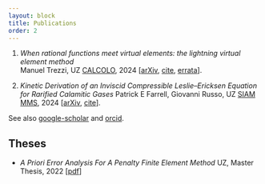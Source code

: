 ```yaml
---
layout: block
title: Publications
order: 2
---
```


  
  1. _When rational functions meet virtual elements: the lightning virtual element method_  
Manuel Trezzi, UZ
[CALCOLO](https://doi.org/10.1007/s10092-024-00585-1), 2024  [[arXiv](https://arxiv.org/pdf/2308.03560), [cite](./cite#item3), [errata](./assets/notes/erratalightningvem.pdf)].

  2. _Kinetic Derivation of an Inviscid Compressible Leslie–Ericksen Equation for Rarified Calamitic Gases_ 
Patrick E Farrell, Giovanni Russo, UZ
[SIAM MMS](https://doi.org/10.1137/24M1630529), 2024 [[arXiv](https://arxiv.org/abs/2312.15210), [cite](./cite#item4)].
  

<!--more-->
See also 
[google-scholar](https://scholar.google.es/citations?user=bLUNjmgAAAAJ&hl=it)
and
[orcid](https://orcid.org/0000-0002-2577-1106).

Theses
------------
  * _A Priori Error Analysis For A Penalty Finite Element Method_
UZ,  Master Thesis, 2022 [[pdf](https://repository.kaust.edu.sa/server/api/core/bitstreams/3c4a3b78-6d33-4aa7-9548-e7fda3a9bd73/content)]
